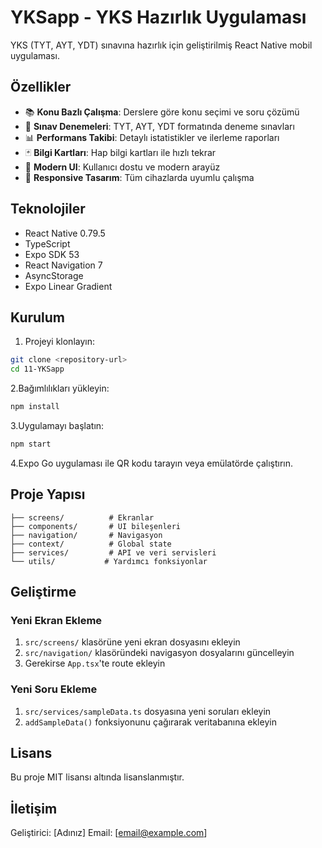 # YKSapp - YKS Hazırlık Uygulaması

YKS (TYT, AYT, YDT) sınavına hazırlık için geliştirilmiş React Native mobil uygulaması.

## Özellikler

- 📚 **Konu Bazlı Çalışma**: Derslere göre konu seçimi ve soru çözümü
- 🎯 **Sınav Denemeleri**: TYT, AYT, YDT formatında deneme sınavları
- 📊 **Performans Takibi**: Detaylı istatistikler ve ilerleme raporları
- 🃏 **Bilgi Kartları**: Hap bilgi kartları ile hızlı tekrar
- 🎨 **Modern UI**: Kullanıcı dostu ve modern arayüz
- 📱 **Responsive Tasarım**: Tüm cihazlarda uyumlu çalışma

## Teknolojiler

- React Native 0.79.5
- TypeScript
- Expo SDK 53
- React Navigation 7
- AsyncStorage
- Expo Linear Gradient

## Kurulum

1. Projeyi klonlayın:

```bash
git clone <repository-url>
cd 11-YKSapp
```

2.Bağımlılıkları yükleyin:

```bash
npm install
```

3.Uygulamayı başlatın:

```bash
npm start
```

4.Expo Go uygulaması ile QR kodu tarayın veya emülatörde çalıştırın.

## Proje Yapısı

```src/
├── screens/          # Ekranlar
├── components/       # UI bileşenleri
├── navigation/       # Navigasyon
├── context/          # Global state
├── services/         # API ve veri servisleri
└── utils/           # Yardımcı fonksiyonlar
```

## Geliştirme

### Yeni Ekran Ekleme

1. `src/screens/` klasörüne yeni ekran dosyasını ekleyin
2. `src/navigation/` klasöründeki navigasyon dosyalarını güncelleyin
3. Gerekirse `App.tsx`'te route ekleyin

### Yeni Soru Ekleme

1. `src/services/sampleData.ts` dosyasına yeni soruları ekleyin
2. `addSampleData()` fonksiyonunu çağırarak veritabanına ekleyin

## Lisans

Bu proje MIT lisansı altında lisanslanmıştır.

## İletişim

Geliştirici: [Adınız]
Email: [email@example.com]
